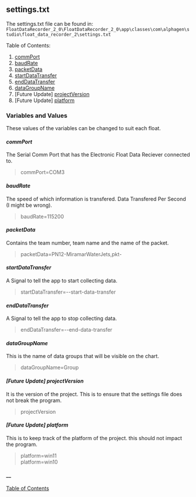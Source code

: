 
## settings.txt
The settings.txt file can be found in: 
`FloatDataRecorder_2_0\FloatDataRecorder_2_0\app\classes\com\alphagen\studio\float_data_recorder_2\settings.txt`

Table of Contents:
1. [commPort](#commport)
2. [baudRate](#baudrate)
3. [packetData](#packetdata)
4. [startDataTransfer](#startdatatransfer)
5. [endDataTransfer](#enddatatransfer)
6. [dataGroupName](#datagroupname)
7. [Future Update] [projectVersion](#projectversion)
8. [Future Update] [platform](#platform)

### Variables and Values

These values of the variables can be changed to suit each float.

#### **_commPort_**
The Serial Comm Port that has the Electronic Float Data Reciever connected to.
> commPort=COM3

#### **_baudRate_**
The speed of which information is transfered. Data Transfered Per Second (I might be wrong).
> baudRate=115200

#### **_packetData_**
Contains the team number, team name and the name of the packet.
> packetData=PN12-MiramarWaterJets,pkt-

#### **_startDataTransfer_**
A Signal to tell the app to start collecting data.
> startDataTransfer=--start-data-transfer

#### **_endDataTransfer_**
A Signal to tell the app to stop collecting data.
> endDataTransfer=--end-data-transfer

#### **_dataGroupName_**
This is the name of data groups that will be visible on the chart.
> dataGroupName=Group

#### **_[Future Update] projectVersion_**
It is the version of the project. This is to ensure that the settings file does not break the program.
> projectVersion

#### **_[Future Update] platform_**
This is to keep track of the platform of the project. this should not impact the program.
> platform=win11<br>
> platform=win10

#### **__**

> 

[Table of Contents](README.md)
